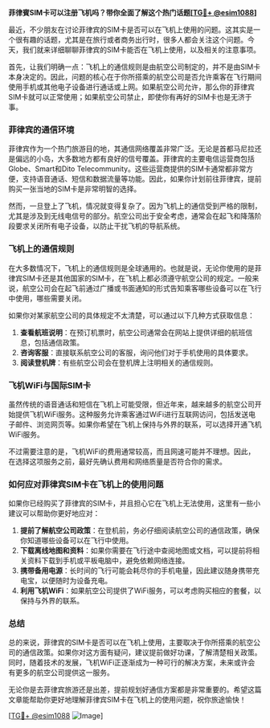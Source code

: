 **菲律賓SIM卡可以注册飞机吗？带你全面了解这个热门话题[[TG💪+ @esim1088](https://t.me/s/esim1088)]**

最近，不少朋友在讨论菲律宾的SIM卡是否可以在飞机上使用的问题。这其实是一个很有趣的话题，尤其是在旅行或者商务出行时，很多人都会关注这个问题。今天，我们就来详细聊聊菲律宾的SIM卡能否在飞机上使用，以及相关的注意事项。

首先，让我们明确一点：飞机上的通信规则是由航空公司制定的，并不是由SIM卡本身决定的。因此，问题的核心在于你所搭乘的航空公司是否允许乘客在飞行期间使用手机或其他电子设备进行通话或上网。如果航空公司允许，那么你的菲律宾SIM卡就可以正常使用；如果航空公司禁止，即使你有再好的SIM卡也是无济于事。

### 菲律宾的通信环境

菲律宾作为一个热门旅游目的地，其通信网络覆盖非常广泛。无论是首都马尼拉还是偏远的小岛，大多数地方都有良好的信号覆盖。菲律宾的主要电信运营商包括Globe、Smart和Dito Telecommunity。这些运营商提供的SIM卡通常都非常方便，支持语音通话、短信和数据流量等功能。因此，如果你计划前往菲律宾，提前购买一张当地的SIM卡是非常明智的选择。

然而，一旦登上了飞机，情况就变得复杂了。因为飞机上的通信受到严格的限制，尤其是涉及到无线电信号的部分。航空公司出于安全考虑，通常会在起飞和降落阶段要求关闭所有电子设备，以防止干扰飞机的导航系统。

### 飞机上的通信规则

在大多数情况下，飞机上的通信规则是全球通用的。也就是说，无论你使用的是菲律宾SIM卡还是其他国家的SIM卡，在飞机上都必须遵守航空公司的规定。一般来说，航空公司会在起飞前通过广播或书面通知的形式告知乘客哪些设备可以在飞行中使用，哪些需要关闭。

如果你对某家航空公司的具体规定不太清楚，可以通过以下几种方式获取信息：

1. **查看航班说明**：在预订机票时，航空公司通常会在网站上提供详细的航班信息，包括通信政策。
2. **咨询客服**：直接联系航空公司的客服，询问他们对于手机使用的具体要求。
3. **阅读登机牌**：有些航空公司会在登机牌上注明相关的通信规则。

### 飞机WiFi与国际SIM卡

虽然传统的语音通话和短信在飞机上可能受限，但近年来，越来越多的航空公司开始提供飞机WiFi服务。这种服务允许乘客通过WiFi进行互联网访问，包括发送电子邮件、浏览网页等。如果你希望在飞机上保持与外界的联系，可以选择开通飞机WiFi服务。

不过需要注意的是，飞机WiFi的费用通常较高，而且网速可能并不理想。因此，在选择这项服务之前，最好先确认费用和网络质量是否符合你的需求。

### 如何应对菲律宾SIM卡在飞机上的使用问题

如果你已经购买了菲律宾的SIM卡，并且担心它在飞机上无法使用，这里有一些小建议可以帮助你更好地应对：

1. **提前了解航空公司政策**：在登机前，务必仔细阅读航空公司的通信政策，确保你知道哪些设备可以在飞行中使用。
2. **下载离线地图和资料**：如果你需要在飞行途中查阅地图或文档，可以提前将相关资料下载到手机或平板电脑中，避免依赖网络连接。
3. **携带备用电源**：长时间的飞行可能会耗尽你的手机电量，因此建议随身携带充电宝，以便随时为设备充电。
4. **利用飞机WiFi**：如果航空公司提供了WiFi服务，可以考虑购买相应的套餐，以保持与外界的联系。

### 总结

总的来说，菲律宾的SIM卡是否可以在飞机上使用，主要取决于你所搭乘的航空公司的通信政策。如果你对这方面有疑问，建议提前做好功课，了解清楚相关政策。同时，随着技术的发展，飞机WiFi正逐渐成为一种可行的解决方案，未来或许会有更多的航空公司提供这一服务。

无论你是去菲律宾旅游还是出差，提前规划好通信方案都是非常重要的。希望这篇文章能帮助你更好地理解菲律宾SIM卡在飞机上的使用问题，祝你旅途愉快！

[[TG💪+ @esim1088](https://t.me/s/esim1088) ![Image](https://i.postimg.cc/4NQfJmqS/Snipaste-2025-05-13-00-14-12.png)]